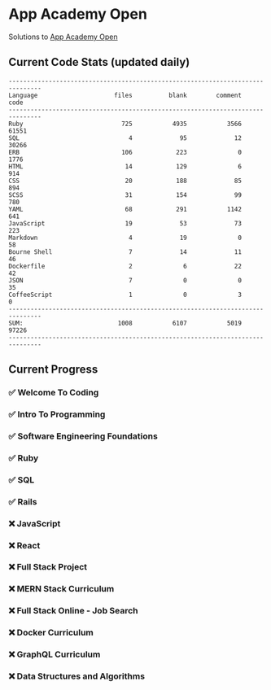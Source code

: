 # App Academy Open
Solutions to [App Academy Open](https://open.appacademy.io)

## Current Code Stats (updated daily)

```
-------------------------------------------------------------------------------
Language                     files          blank        comment           code
-------------------------------------------------------------------------------
Ruby                           725           4935           3566          61551
SQL                              4             95             12          30266
ERB                            106            223              0           1776
HTML                            14            129              6            914
CSS                             20            188             85            894
SCSS                            31            154             99            780
YAML                            68            291           1142            641
JavaScript                      19             53             73            223
Markdown                         4             19              0             58
Bourne Shell                     7             14             11             46
Dockerfile                       2              6             22             42
JSON                             7              0              0             35
CoffeeScript                     1              0              3              0
-------------------------------------------------------------------------------
SUM:                          1008           6107           5019          97226
-------------------------------------------------------------------------------
```

## Current Progress

### ✅ Welcome To Coding
### ✅ Intro To Programming
### ✅ Software Engineering Foundations
### ✅ Ruby
### ✅ SQL
### ✅ Rails
### ❌ JavaScript
### ❌ React
### ❌ Full Stack Project
### ❌ MERN Stack Curriculum
### ❌ Full Stack Online - Job Search
### ❌ Docker Curriculum
### ❌ GraphQL Curriculum
### ❌ Data Structures and Algorithms
